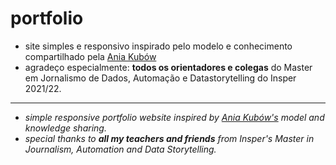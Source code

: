 # portfolio
 * site simples e responsivo inspirado pelo modelo e conhecimento compartilhado pela [Ania Kubów](https://www.youtube.com/c/AniaKub%C3%B3w)
 * agradeço especialmente: **todos os orientadores e colegas** do Master em Jornalismo de Dados, Automação e Datastorytelling do Insper 2021/22. 
 
 ------ 
 
 
 * _simple responsive portfolio website inspired by [Ania Kubów's](https://www.youtube.com/c/AniaKub%C3%B3w) model and knowledge sharing._ 
 * _special thanks to **all my teachers and friends** from Insper's Master in Journalism, Automation and Data Storytelling._ 
